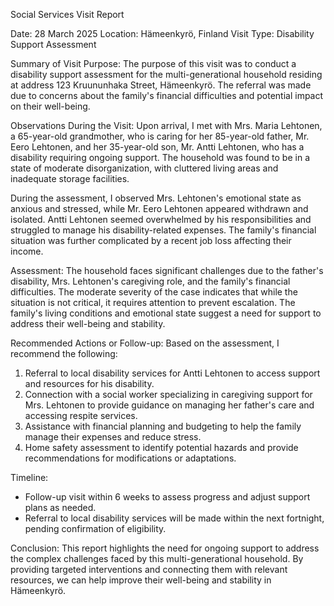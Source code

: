 Social Services Visit Report

Date: 28 March 2025
Location: Hämeenkyrö, Finland
Visit Type: Disability Support Assessment

Summary of Visit Purpose:
The purpose of this visit was to conduct a disability support assessment for the multi-generational household residing at address 123 Kruununhaka Street, Hämeenkyrö. The referral was made due to concerns about the family's financial difficulties and potential impact on their well-being.

Observations During the Visit:
Upon arrival, I met with Mrs. Maria Lehtonen, a 65-year-old grandmother, who is caring for her 85-year-old father, Mr. Eero Lehtonen, and her 35-year-old son, Mr. Antti Lehtonen, who has a disability requiring ongoing support. The household was found to be in a state of moderate disorganization, with cluttered living areas and inadequate storage facilities.

During the assessment, I observed Mrs. Lehtonen's emotional state as anxious and stressed, while Mr. Eero Lehtonen appeared withdrawn and isolated. Antti Lehtonen seemed overwhelmed by his responsibilities and struggled to manage his disability-related expenses. The family's financial situation was further complicated by a recent job loss affecting their income.

Assessment:
The household faces significant challenges due to the father's disability, Mrs. Lehtonen's caregiving role, and the family's financial difficulties. The moderate severity of the case indicates that while the situation is not critical, it requires attention to prevent escalation. The family's living conditions and emotional state suggest a need for support to address their well-being and stability.

Recommended Actions or Follow-up:
Based on the assessment, I recommend the following:

1. Referral to local disability services for Antti Lehtonen to access support and resources for his disability.
2. Connection with a social worker specializing in caregiving support for Mrs. Lehtonen to provide guidance on managing her father's care and accessing respite services.
3. Assistance with financial planning and budgeting to help the family manage their expenses and reduce stress.
4. Home safety assessment to identify potential hazards and provide recommendations for modifications or adaptations.

Timeline:
- Follow-up visit within 6 weeks to assess progress and adjust support plans as needed.
- Referral to local disability services will be made within the next fortnight, pending confirmation of eligibility.

Conclusion:
This report highlights the need for ongoing support to address the complex challenges faced by this multi-generational household. By providing targeted interventions and connecting them with relevant resources, we can help improve their well-being and stability in Hämeenkyrö.